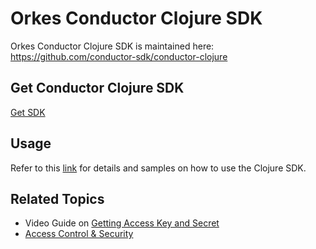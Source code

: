 
# Orkes Conductor Clojure SDK

Orkes Conductor Clojure SDK is maintained here: https://github.com/conductor-sdk/conductor-clojure

## Get Conductor Clojure SDK

[Get SDK](https://clojars.org/io.orkes/conductor-clojure)

## Usage

Refer to this [link](https://github.com/conductor-sdk/conductor-clojure#quick-guide) for details and samples on how to use the Clojure SDK.

## Related Topics

- Video Guide on [Getting Access Key and Secret](/content/how-to-videos/access-key-and-secret)
- [Access Control & Security](/content/category/access-control-and-security)

